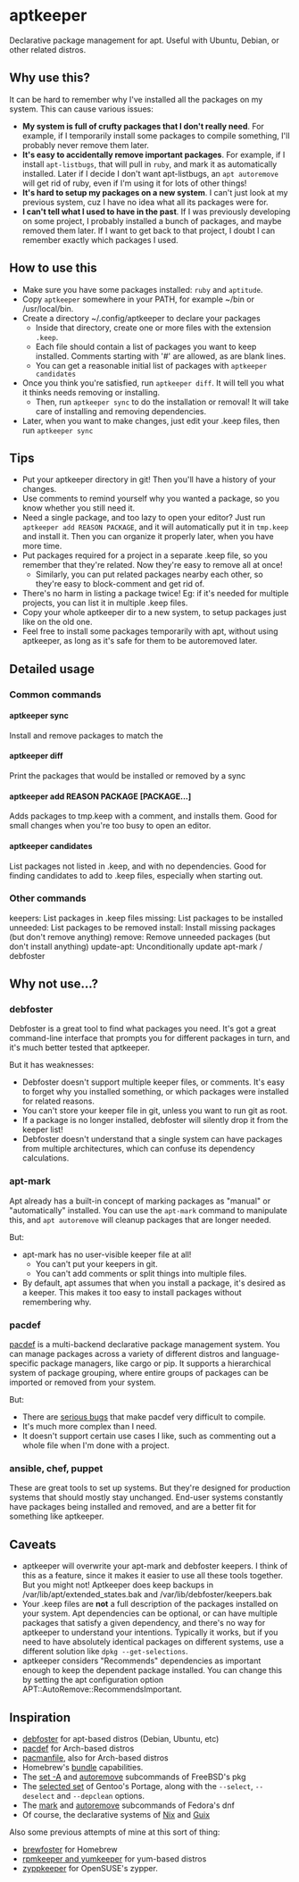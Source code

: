 # aptkeeper

Declarative package management for apt. Useful with Ubuntu, Debian, or other related distros.

## Why use this?

It can be hard to remember why I've installed all the packages on my system. This can cause various issues:

* __My system is full of crufty packages that I don't really need__. For example, if I temporarily install some packages to compile something, I'll probably never remove them later.
* __It's easy to accidentally remove important packages__. For example, if I install `apt-listbugs`, that will pull in `ruby`, and mark it as automatically installed. Later if I decide I don't want apt-listbugs, an `apt autoremove` will get rid of ruby, even if I'm using it for lots of other things!
* __It's hard to setup my packages on a new system__. I can't just look at my previous system, cuz I have no idea what all its packages were for.
* __I can't tell what I used to have in the past__. If I was previously developing on some project, I probably installed a bunch of packages, and maybe removed them later. If I want to get back to that project, I doubt I can remember exactly which packages I used.

## How to use this

* Make sure you have some packages installed: `ruby` and `aptitude`.
* Copy `aptkeeper` somewhere in your PATH, for example ~/bin or /usr/local/bin.
* Create a directory ~/.config/aptkeeper to declare your packages
  * Inside that directory, create one or more files with the extension `.keep`.
  * Each file should contain a list of packages you want to keep installed. Comments starting with '#' are allowed, as are blank lines.
  * You can get a reasonable initial list of packages with `aptkeeper candidates`
* Once you think you're satisfied, run `aptkeeper diff`. It will tell you what it thinks needs removing or installing.
  * Then, run `aptkeeper sync` to do the installation or removal! It will take care of installing and removing dependencies.
* Later, when you want to make changes, just edit your .keep files, then run `aptkeeper sync`

## Tips

* Put your aptkeeper directory in git! Then you'll have a history of your changes.
* Use comments to remind yourself why you wanted a package, so you know whether you still need it.
* Need a single package, and too lazy to open your editor? Just run `aptkeeper add REASON PACKAGE`, and it will automatically put it in `tmp.keep` and install it. Then you can organize it properly later, when you have more time.
* Put packages required for a project in a separate .keep file, so you remember that they're related. Now they're easy to remove all at once!
   * Similarly, you can put related packages nearby each other, so they're easy to block-comment and get rid of.
* There's no harm in listing a package twice! Eg: if it's needed for multiple projects, you can list it in multiple .keep files.
* Copy your whole aptkeeper dir to a new system, to setup packages just like on the old one.
* Feel free to install some packages temporarily with apt, without using aptkeeper, as long as it's safe for them to be autoremoved later.

## Detailed usage

### Common commands

#### aptkeeper sync

Install and remove packages to match the 

#### aptkeeper diff

Print the packages that would be installed or removed by a sync

#### aptkeeper add REASON PACKAGE [PACKAGE...]

Adds packages to tmp.keep with a comment, and installs them. Good for small changes when you're too busy to open an editor.

#### aptkeeper candidates

List packages not listed in .keep, and with no dependencies. Good for finding candidates to add to .keep files, especially when starting out.

### Other commands

keepers: List packages in .keep files
missing: List packages to be installed
unneeded: List packages to be removed
install: Install missing packages (but don't remove anything)
remove: Remove unneeded packages (but don't install anything)
update-apt: Unconditionally update apt-mark / debfoster

## Why not use...?

### debfoster

Debfoster is a great tool to find what packages you need. It's got a great command-line interface that prompts you for different packages in turn, and it's much better tested that aptkeeper.

But it has weaknesses:
* Debfoster doesn't support multiple keeper files, or comments. It's easy to forget why you installed something, or which packages were installed for related reasons.
* You can't store your keeper file in git, unless you want to run git as root.
* If a package is no longer installed, debfoster will silently drop it from the keeper list!
* Debfoster doesn't understand that a single system can have packages from multiple architectures, which can confuse its dependency calculations.

### apt-mark

Apt already has a built-in concept of marking packages as "manual" or "automatically" installed. You can use the `apt-mark` command to manipulate this, and `apt autoremove` will cleanup packages that are longer needed.

But:
* apt-mark has no user-visible keeper file at all!
  * You can't put your keepers in git.
  * You can't add comments or split things into multiple files.
* By default, apt assumes that when you install a package, it's desired as a keeper. This makes it too easy to install packages without remembering why.

### pacdef

[pacdef](https://github.com/steven-omaha/pacdef) is a multi-backend declarative package management system. You can manage packages across a variety of different distros and language-specific package managers, like cargo or pip. It supports a hierarchical system of package grouping, where entire groups of packages can be imported or removed from your system.

But:
* There are [serious bugs](https://github.com/steven-omaha/pacdef/issues/90) that make pacdef very difficult to compile.
* It's much more complex than I need.
* It doesn't support certain use cases I like, such as commenting out a whole file when I'm done with a project.

### ansible, chef, puppet

These are great tools to set up systems. But they're designed for production systems that should mostly stay unchanged. End-user systems constantly have packages being installed and removed, and are a better fit for something like aptkeeper.

## Caveats

* aptkeeper will overwrite your apt-mark and debfoster keepers. I think of this as a feature, since it makes it easier to use all these tools together. But you might not! Aptkeeper does keep backups in /var/lib/apt/extended_states.bak and /var/lib/debfoster/keepers.bak
* Your .keep files are __not__ a full description of the packages installed on your system. Apt dependencies can be optional, or can have multiple packages that satisfy a given dependency, and there's no way for aptkeeper to understand your intentions. Typically it works, but if you need to have absolutely identical packages on different systems, use a different solution like `dpkg --get-selections`.
* aptkeeper considers "Recommends" dependencies as important enough to keep the dependent package installed. You can change this by setting the apt configuration option APT::AutoRemove::RecommendsImportant.

## Inspiration

* [debfoster](https://packages.debian.org/sid/debfoster) for apt-based distros (Debian, Ubuntu, etc)
* [pacdef](https://github.com/steven-omaha/pacdef) for Arch-based distros
* [pacmanfile](https://github.com/cloudlena/pacmanfile), also for Arch-based distros
* Homebrew's [bundle](https://github.com/Homebrew/homebrew-bundle) capabilities.
* The [set -A](https://man.freebsd.org/cgi/man.cgi?query=pkg-set&sektion=8&apropos=0&manpath=FreeBSD+14.2-RELEASE+and+Ports) and [autoremove](https://man.freebsd.org/cgi/man.cgi?query=pkg-autoremove&sektion=8&apropos=0&manpath=FreeBSD+14.2-RELEASE+and+Ports) subcommands of FreeBSD's pkg
* The [selected set](https://wiki.gentoo.org/wiki/Selected_set_(Portage)) of Gentoo's Portage, along with the `--select`, `--deselect` and `--depclean` options.
* The [mark](https://dnf.readthedocs.io/en/latest/command_ref.html#mark-command-label) and [autoremove](https://dnf.readthedocs.io/en/latest/command_ref.html#autoremove-command-label) subcommands of Fedora's dnf
* Of course, the declarative systems of [Nix](https://nixos.org/) and [Guix](https://guix.gnu.org/)

Also some previous attempts of mine at this sort of thing:
* [brewfoster](https://github.com/vasi/brewfoster) for Homebrew
* [rpmkeeper and yumkeeper](https://github.com/vasi/rpmkeeper) for yum-based distros
* [zyppkeeper](https://github.com/vasi/zyppkeeper/) for OpenSUSE's zypper.
